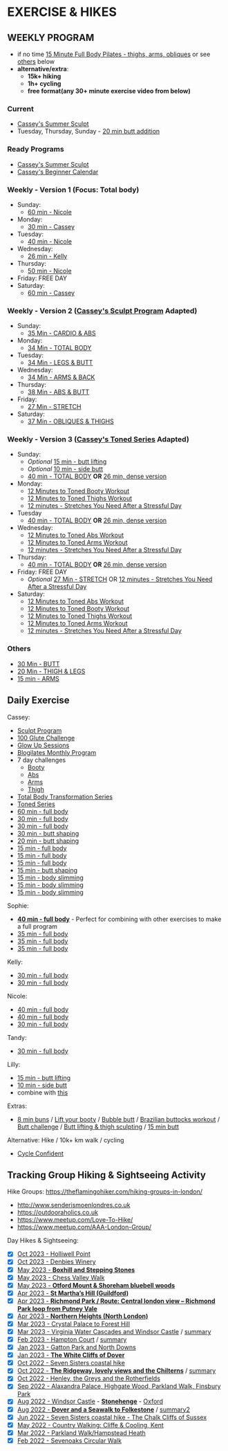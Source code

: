 # EXERCISE & HIKES

## WEEKLY PROGRAM
- if no time [15 Minute Full Body Pilates - thighs, arms, obliques](https://www.youtube.com/watch?v=inL-zRXWpkk) or see [others](https://github.com/hlltarakci/my_small_world_of_curiosity/blob/main/activitiesREADME.md#others) below
- **alternative/extra**:
     - **15k+ hiking**
     - **1h+ cycling**
     - **free format(any 30+ minute exercise video from below)**

### Current 
- [Cassey's Summer Sculpt](https://www.blogilates.com/blog/28daysummersculpt/)
- Tuesday, Thursday, Sunday - [20 min butt addition](https://www.youtube.com/watch?v=36aBAcVc7Es)

### Ready Programs

- [Cassey's Summer Sculpt](https://www.blogilates.com/blog/28daysummersculpt/)
- [Cassey's Beginner Calendar](https://www.blogilates.com/blog/new-beginners-calendar-2-0-for-2015/)

### Weekly - Version 1 (Focus: Total body)
- Sunday:
    - [60 min - Nicole](https://www.youtube.com/watch?v=3guGRzS1oLA)  
- Monday:
    - [30 min - Cassey](https://www.youtube.com/watch?v=CKe6EYSzmtU)
- Tuesday:
    - [40 min - Nicole](https://www.youtube.com/watch?v=koTzaUu7Vws) 
- Wednesday:
    - [26 min - Kelly](https://www.youtube.com/watch?v=jaqciTxwDoE)
- Thursday:
    - [50 min - Nicole](https://www.youtube.com/watch?v=IwSdbcvEIbA)
- Friday: FREE DAY
- Saturday: 
    - [60 min - Cassey](https://www.youtube.com/watch?v=s0CkBw5Wock)  

      
### Weekly - Version 2 ([Cassey's Sculpt Program](https://www.blogilates.com/blog/28daysummersculpt/) Adapted)
- Sunday:
    - [35 Min - CARDIO & ABS](https://www.youtube.com/watch?v=B5HGDbiH5S4)
- Monday:
    - [34 Min - TOTAL BODY](https://www.youtube.com/watch?v=YdnqNGcmhqA)
- Tuesday:
    - [34 Min - LEGS & BUTT](https://www.youtube.com/watch?v=XjiRVCEokWE)
- Wednesday:
    - [34 Min - ARMS & BACK](https://www.youtube.com/watch?v=2YdJgcrrHKI)
- Thursday:
    - [38 Min - ABS & BUTT](https://www.youtube.com/watch?v=T4adtRJ_b3g) 
- Friday:
    - [27 Min - STRETCH](https://www.youtube.com/watch?v=J8KQ5zLBOEI)
- Saturday:
    - [37 Min - OBLIQUES & THIGHS](https://www.youtube.com/watch?v=sDzubGfNhew)

 ### Weekly - Version 3 ([Cassey's Toned Series](https://www.youtube.com/playlist?list=PLSCcAGyv98ick76ygMkdu7PuRFfpn8ixM) Adapted)
- Sunday:
    - *Optional* [15 min - butt lifting](https://www.youtube.com/watch?v=WUxjY2r88a8)
    - *Optional* [10 min - side butt](https://www.youtube.com/watch?v=pLAWcMLRgj4) 
    - [40 min - TOTAL BODY](https://www.youtube.com/watch?v=sQVFoWGjD4k) **OR** [26 min, dense version]([https://youtu.be/jaqciTxwDoE](https://youtu.be/jaqciTxwDoE))
- Monday:
    - [12 Minutes to Toned Booty Workout](https://www.youtube.com/watch?v=c3ji2LZ9-GQ&list=PLSCcAGyv98ick76ygMkdu7PuRFfpn8ixM&index=6)
    - [12 Minutes to Toned Thighs Workout](https://www.youtube.com/watch?v=3Vti3KctPe4&list=PLSCcAGyv98ick76ygMkdu7PuRFfpn8ixM&index=3)
    - [12 minutes - Stretches You Need After a Stressful Day](https://www.youtube.com/watch?v=NRWz91kQuJk)
- Tuesday
    - [40 min - TOTAL BODY](https://www.youtube.com/watch?v=sQVFoWGjD4k) **OR** [26 min, dense version](https://youtu.be/jaqciTxwDoE)
- Wednesday:
    - [12 Minutes to Toned Abs Workout](https://www.youtube.com/watch?v=BTa6crp6L9g&list=PLSCcAGyv98ick76ygMkdu7PuRFfpn8ixM&index=3)
    - [12 Minutes to Toned Arms Workout](https://www.youtube.com/watch?v=nejA_F4D2ps&list=PLSCcAGyv98ick76ygMkdu7PuRFfpn8ixM&index=4) 
    - [12 minutes - Stretches You Need After a Stressful Day](https://www.youtube.com/watch?v=NRWz91kQuJk)
- Thursday:
    - [40 min - TOTAL BODY](https://www.youtube.com/watch?v=sQVFoWGjD4k) **OR** [26 min, dense version](https://youtu.be/jaqciTxwDoE)
- Friday: FREE DAY
    - *Optional* [27 Min - STRETCH](https://www.youtube.com/watch?v=J8KQ5zLBOEI) OR [12 minutes - Stretches You Need After a Stressful Day](https://www.youtube.com/watch?v=NRWz91kQuJk)
- Saturday:
    - [12 Minutes to Toned Abs Workout](https://www.youtube.com/watch?v=BTa6crp6L9g&list=PLSCcAGyv98ick76ygMkdu7PuRFfpn8ixM&index=3)  
    - [12 Minutes to Toned Booty Workout](https://www.youtube.com/watch?v=c3ji2LZ9-GQ&list=PLSCcAGyv98ick76ygMkdu7PuRFfpn8ixM&index=6)
    - [12 Minutes to Toned Thighs Workout](https://www.youtube.com/watch?v=3Vti3KctPe4&list=PLSCcAGyv98ick76ygMkdu7PuRFfpn8ixM&index=3)
    - [12 Minutes to Toned Arms Workout](https://www.youtube.com/watch?v=nejA_F4D2ps&list=PLSCcAGyv98ick76ygMkdu7PuRFfpn8ixM&index=4) 
    - [12 minutes - Stretches You Need After a Stressful Day](https://www.youtube.com/watch?v=NRWz91kQuJk)
  

### Others
- [30 Min - BUTT](https://www.youtube.com/watch?v=agIYYK8KjDg)
- [20 Min - THIGH & LEGS](https://www.youtube.com/watch?v=Smim7-qG8Ls)
- [15 min - ARMS](https://www.youtube.com/watch?v=Y346900i9qE)
      
## Daily Exercise 

Cassey:
- [Sculpt Program](https://www.blogilates.com/blog/28daysummersculpt/)
- [100 Glute Challenge](https://www.youtube.com/playlist?list=PLSCcAGyv98idAYy_syDOjnnZ5E362V-wK)
- [Glow Up Sessions](https://www.youtube.com/playlist?list=PLSCcAGyv98icXNi46_I3t-qy58p846WPr)
- [Blogilates Monthly Program](https://www.blogilates.com/blog/new-beginners-calendar-2-0-for-2015/)
- 7 day challenges 
    - [Booty](https://www.youtube.com/watch?v=Zq9uQyt3BG0&list=PLSCcAGyv98idsr2mlwrjr9w9vrQeC2uxh)
    - [Abs](https://www.youtube.com/watch?v=LzYAgCw-_B0&list=PLSCcAGyv98ieXOSyUaEhhVUyXxYRsgmVs)
    - [Arms](https://www.youtube.com/watch?v=Ai8KfyJ69Bc&list=PLSCcAGyv98ieUBomz5_JVs6KmAFINaEJk)
    - [Thigh](https://www.youtube.com/watch?v=KpCPgNer_Oo&list=PLSCcAGyv98idrEo-k0LeLFt0zdczptKqh)
- [Total Body Transformation Series](https://www.youtube.com/playlist?list=PLSCcAGyv98idtpf9ieOEyWtpVXgnLxvZt)
- [Toned Series](https://www.youtube.com/playlist?list=PLSCcAGyv98ick76ygMkdu7PuRFfpn8ixM)
- [60 min - full body](https://www.youtube.com/watch?v=s0CkBw5Wock)
- [30 min - full body](https://www.youtube.com/watch?v=CKe6EYSzmtU)
- [30 min - full body](https://www.youtube.com/watch?v=Yd0ywRGT-zg)
- [30 min - butt shaping](https://www.youtube.com/watch?v=agIYYK8KjDg)
- [20 min - butt shaping](https://www.youtube.com/watch?v=36aBAcVc7Es)
- [15 min - full body](https://www.youtube.com/watch?v=inL-zRXWpkk)
- [15 min - full body](https://www.youtube.com/watch?v=I6xCb7s5CE4)
- [15 min - full body](https://www.youtube.com/watch?v=-SN-TQDqWXU)
- [15 min - butt shaping](https://www.youtube.com/watch?v=eEjq88O6oY0)
- [15 min - body slimming](https://www.youtube.com/watch?v=aE4j3KR5m54)
- [15 min - body slimming](https://www.youtube.com/watch?v=cyh82HKddUc)
- [15 min - body slimming](https://www.youtube.com/watch?v=QhxwCPwCrOQ)

Sophie:
- [**40 min - full body**](https://www.youtube.com/watch?v=sQVFoWGjD4k) - Perfect for combining with other exercises to make a full program
- [35 min - full body](https://www.youtube.com/watch?v=nHxdKUI_r_g)
- [35 min - full body](https://www.youtube.com/watch?v=VvrHo1NDITY)
- [35 min - full body](https://www.youtube.com/watch?v=YvmC1mTWXnQ)

Kelly:
- [30 min - full body](https://www.youtube.com/watch?v=jaqciTxwDoE)
- [30 min - full body](https://www.youtube.com/watch?v=Q1SHe5IPtk8)

Nicole:
- [40 min - full body](https://www.youtube.com/watch?v=koTzaUu7Vws)
- [40 min - full body](https://www.youtube.com/watch?v=GTZioQTSy8o)
- [30 min - full body](https://www.youtube.com/watch?v=_HnWLkHL1hU)

Tandy:
- [30 min - full body](https://www.youtube.com/watch?v=_CDbPNZx5Ao)

Lilly:
- [15 min - butt lifting](https://www.youtube.com/watch?v=WUxjY2r88a8)
- [10 min - side butt](https://www.youtube.com/watch?v=pLAWcMLRgj4)
- combine with [this](https://www.youtube.com/watch?v=lCg_gh_fppI&t=1s)

Extras: 
- [8 min buns](https://www.youtube.com/watch?v=bMnW7bbkV6Q)
/ [Lift your booty](https://www.youtube.com/watch?v=j0rgbfeRFVA)
/ [Bubble butt](https://www.youtube.com/watch?v=faQ9lkjiRaM)
/ [Brazilian buttocks workout](https://www.youtube.com/watch?v=Qow5XgDqEdo)
/ [Butt challenge](https://www.youtube.com/watch?v=rwVzamFR-tg)
/ [Butt lifting & thigh sculpting](https://www.youtube.com/watch?v=h_rAyZgbSPM)
/ [15 min butt](https://www.youtube.com/watch?v=Byn9mPPZrtk)

Alternative: Hike / 10k+ km walk / cycling
- [Cycle Confident](https://www.cycleconfident.com/sponsors/city-of-westminster/)

## Tracking Group Hiking & Sightseeing Activity

Hike Groups: https://theflamingohiker.com/hiking-groups-in-london/
- http://www.senderismoenlondres.co.uk
- https://outdooraholics.co.uk
- https://www.meetup.com/Love-To-Hike/
- https://www.meetup.com/AAA-London-Group/

Day Hikes & Sightseeing:
- [x] [Oct 2023 - Holliwell Point]()
- [x] [Oct 2023 - Denbies Winery](https://www.meetup.com/londonwellnessgroup/events/296293668/)
- [x] [May 2023 - **Boxhill and Stepping Stones**](https://www.nationaltrust.org.uk/visit/surrey/box-hill/the-box-hill-hike)
- [x] [May 2023 - Chess Valley Walk](https://www.chilternsaonb.org/map_marker/chess-valley-walk/)
- [x] [May 2023 - **Otford Mount & Shoreham bluebell woods**](https://www.meetup.com/free-outdoor-trips-from-london/events/292942455/)
- [x] [Apr 2023 - **St Martha’s Hill (Guildford)**](https://www.meetup.com/londonwellnessgroup/events/292781394/)
- [x] [Apr 2023 - **Richmond Park / Route: Central london view – Richmond Park loop from Putney Vale**](https://www.komoot.com/tour/1074597453?ref=avs&share_token=aXH0EvkWOnhn3zyUyhlYEcncUAJC8R9m7U2gJBD8mz6bZDOCnR)
- [x] [Apr 2023 - **Northern Heights (North London)**](http://www.senderismoenlondres.co.uk/northern-heights-hiking-for-beginners.html)
- [x] [Mar 2023 - Crystal Palace to Forest Hill](http://www.senderismoenlondres.co.uk/london-walk-crystal-palace-to-forest-hill.html)
- [x] [Mar 2023 - Virginia Water Cascades and Windsor Castle](http://www.senderismoenlondres.co.uk/virginia-water-cascades-and-windsor-castle.html) / [summary](https://www.youtube.com/watch?v=OyKsmssCkY4)
- [x] [Feb 2023 - Hampton Court](http://www.senderismoenlondres.co.uk/beginner-walkers-hampton-court-circular-walk.html) / [summary](https://www.youtube.com/watch?v=z1WbJLTAKdU)
- [x] [Jan 2023 - Gatton Park and North Downs](http://www.senderismoenlondres.co.uk/events/gatton-park-and-north-downs-way.html)
- [x] [Jan 2023 - **The White Cliffs of Dover**](https://www.youtube.com/watch?v=yNMRcbNbU9w)
- [x] [Oct 2022 - Seven Sisters coastal hike](https://www.alltrails.com/en-gb/trail/england/east-sussex/seven-sisters)
- [x] [Oct 2022 - **The Ridgeway, lovely views and the Chilterns**](http://www.senderismoenlondres.co.uk/events/the-ridgeway-lovely-views-and-the-chilterns-hiking-uk.html) / [summary](https://www.youtube.com/watch?v=wx5ZAZjn_3k)
- [x] [Oct 2022 - Henley, the Greys and the Rotherfields](https://www.alltrails.com/explore/trail/england/oxfordshire/henley-the-greys-and-the-rotherfields?u=i)
- [x] [Sep 2022 - Alaxandra Palace, Highgate Wood, Parkland Walk, Finsbury Park](https://www.alltrails.com/en-gb/trail/england/london/parkland-walk)
- [x] [Aug 2022 - Windsor Castle](https://www.windsor.gov.uk/things-to-do/windsor-castle-p43983) - [**Stonehenge**](https://www.english-heritage.org.uk/visit/places/stonehenge/) - [Oxford](https://oxfordcity.co.uk)
- [x] [Aug 2022 - **Dover and a Seawalk to Folkestone**](https://www.youtube.com/watch?v=EYPWkXJpBCk) / [summary2](https://www.youtube.com/watch?v=BlMahC4vt0E)
- [x] [Jun 2022 - Seven Sisters coastal hike - The Chalk Cliffs of Sussex](https://www.youtube.com/watch?v=IQuccORLDxQ)
- [x] [May 2022 - Country Walking: Cliffe & Cooling, Kent](https://www.google.com/search?q=Cliffe+Cooling+Kent&hl=tr&source=lnms&tbm=isch&sa=X&ved=2ahUKEwiujbS119X5AhWaS0EAHeH-CwIQ_AUoAnoECAIQBA&biw=1792&bih=898&dpr=2)
- [x] [Mar 2022 - Parkland Walk/Hampstead Heath](https://www.cityoflondon.gov.uk/things-to-do/green-spaces/hampstead-heath)
- [x] [Feb 2022 - Sevenoaks Circular Walk](https://www.alltrails.com/england/kent/sevenoaks/walking)
